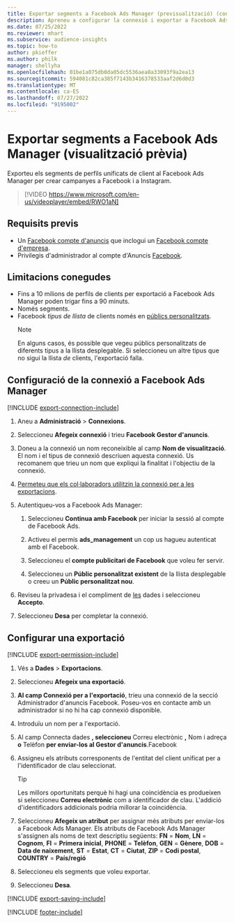 ```yaml
---
title: Exportar segments a Facebook Ads Manager (previsualització) (conté vídeo)
description: Apreneu a configurar la connexió i exportar a Facebook Ads Manager.
ms.date: 07/25/2022
ms.reviewer: mhart
ms.subservice: audience-insights
ms.topic: how-to
author: pkieffer
ms.author: philk
manager: shellyha
ms.openlocfilehash: 01be1a075db0da05dc5536aea8a33093f9a2ea13
ms.sourcegitcommit: 594081c82ca385f7143b3416378533aaf2d6d0d3
ms.translationtype: MT
ms.contentlocale: ca-ES
ms.lasthandoff: 07/27/2022
ms.locfileid: "9195002"
---
```

# <a name="export-segments-to-facebook-ads-manager-preview"></a>Exportar segments a Facebook Ads Manager (visualització prèvia)

Exporteu els segments de perfils unificats de client al Facebook Ads Manager per crear campanyes a Facebook i a Instagram.

> [!VIDEO https://www.microsoft.com/en-us/videoplayer/embed/RWO1aN]

## <a name="prerequisites"></a>Requisits previs

- Un [Facebook compte d'anuncis](https://www.facebook.com/business/learn/lessons/step-by-step-ads-manager-account) que inclogui un [Facebook compte d'empresa](https://business.facebook.com/).
- Privilegis d'administrador al compte d'Anuncis [Facebook](https://www.facebook.com/business/learn/lessons/step-by-step-ads-manager-account).

## <a name="known-limitations"></a>Limitacions conegudes

- Fins a 10 milions de perfils de clients per exportació a Facebook Ads Manager poden trigar fins a 90 minuts.
- Només segments.
- Facebook *tipus de llista* de clients només en [públics personalitzats](https://www.facebook.com/business/help/744354708981227?id=2469097953376494).
  > [!NOTE]
  > En alguns casos, és possible que vegeu públics personalitzats de diferents tipus a la llista desplegable. Si seleccioneu un altre tipus que no sigui la llista *de* clients, l'exportació falla.

## <a name="set-up-connection-to-facebook-ads-manager"></a>Configuració de la connexió a Facebook Ads Manager

[!INCLUDE [export-connection-include](includes/export-connection-admn.md)]

1. Aneu a **Administració** > **Connexions**.

1. Seleccioneu **Afegeix connexió** i trieu **Facebook Gestor d'anuncis**.

1. Doneu a la connexió un nom reconeixible al camp **Nom de visualització**. El nom i el tipus de connexió descriuen aquesta connexió. Us recomanem que trieu un nom que expliqui la finalitat i l'objectiu de la connexió.

1. [Permeteu que els col·laboradors utilitzin la connexió per a les exportacions](connections.md#allow-contributors-to-use-a-connection-for-exports).

1. Autentiqueu-vos a Facebook Ads Manager:

   1. Seleccioneu **Continua amb Facebook** per iniciar la sessió al compte de Facebook Ads.

   1. Activeu el permís **ads_management** un cop us hagueu autenticat amb el Facebook.

   1. Seleccioneu el **compte publicitari de Facebook** que voleu fer servir.

   1. Seleccioneu un **Públic personalitzat existent** de la llista desplegable o creeu un **Públic personalitzat nou**.

1. Reviseu la privadesa i el compliment de [les](connections.md#data-privacy-and-compliance) dades i seleccioneu **Accepto**.

1. Seleccioneu **Desa** per completar la connexió.

## <a name="configure-an-export"></a>Configurar una exportació

[!INCLUDE [export-permission-include](includes/export-permission.md)]

1. Vés a **Dades** > **Exportacions**.

1. Seleccioneu **Afegeix una exportació**.

1. **Al camp Connexió per a l'exportació**, trieu una connexió de la secció Administrador d'anuncis Facebook. Poseu-vos en contacte amb un administrador si no hi ha cap connexió disponible.

1. Introduïu un nom per a l'exportació.

1. Al camp Connecta dades **, seleccioneu** Correu electrònic **,** Nom i adreça **o** Telèfon **per enviar-los al Gestor d'anuncis**.Facebook

1. Assigneu els atributs corresponents de l'entitat del client unificat per a l'identificador de clau seleccionat.
   > [!TIP]
   > Les millors oportunitats perquè hi hagi una coincidència es produeixen si seleccioneu **Correu electrònic** com a identificador de clau. L'addició d'identificadors addicionals podria millorar la coincidència.

1. Seleccioneu **Afegeix un atribut** per assignar més atributs per enviar-los a Facebook Ads Manager. Els atributs de Facebook Ads Manager s'assignen als noms de text descriptiu següents: **FN** = **Nom**, **LN** = **Cognom**, **FI** = **Primera inicial**, **PHONE** = **Telèfon**, **GEN** = **Gènere**, **DOB** = **Data de naixement**, **ST** = **Estat**, **CT** = **Ciutat**, **ZIP** = **Codi postal**, **COUNTRY** = **País/regió**

1. Seleccioneu els segments que voleu exportar.

1. Seleccioneu **Desa**.

[!INCLUDE [export-saving-include](includes/export-saving.md)]

[!INCLUDE [footer-include](includes/footer-banner.md)]
